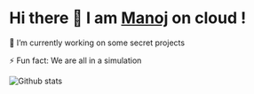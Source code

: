 # Hi there 👋 I am [Manoj](https://virtualmanu.herokuapp.com) on cloud !


 🔭 I’m currently working on some secret projects
 
 ⚡ Fun fact: We are all in a simulation
 

![Github stats](https://github-readme-stats.vercel.app/api?username=virtualmanu&theme=highcontrast&show_icons=true&count_private=true)


<!--
**virtualmanu/virtualmanu** is a ✨ _special_ ✨ repository because its `README.md` (this file) appears on your GitHub profile.
![Top Langs](https://github-readme-stats.vercel.app/api/top-langs/?username=virtualmanu&theme=highcontrast)

Here are some ideas to get you started:


- 🌱 I’m currently learning ...
- 👯 I’m looking to collaborate on ...
- 🤔 I’m looking for help with ...
- 💬 Ask me about ...
- 📫 How to reach me: ...
- 😄 Pronouns: ...

-->
